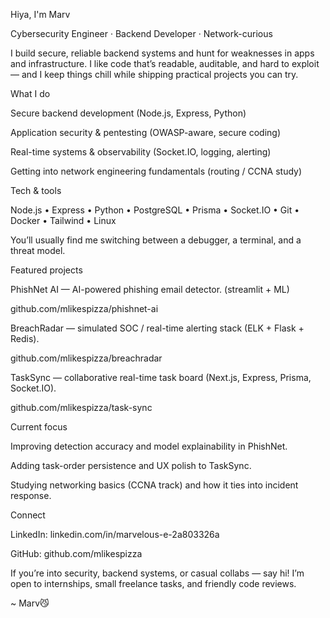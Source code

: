 Hiya, I'm Marv


Cybersecurity Engineer · Backend Developer · Network-curious


I build secure, reliable backend systems and hunt for weaknesses in apps and infrastructure. I like code that’s readable, auditable, and hard to exploit — and I keep things chill while shipping practical projects you can try.



What I do




Secure backend development (Node.js, Express, Python)


Application security & pentesting (OWASP-aware, secure coding)


Real-time systems & observability (Socket.IO, logging, alerting)


Getting into network engineering fundamentals (routing / CCNA study)





Tech & tools


Node.js • Express • Python • PostgreSQL • Prisma • Socket.IO • Git • Docker • Tailwind • Linux


You’ll usually find me switching between a debugger, a terminal, and a threat model.



Featured projects






PhishNet AI — AI-powered phishing email detector. (streamlit + ML)

github.com/mlikespizza/phishnet-ai






BreachRadar — simulated SOC / real-time alerting stack (ELK + Flask + Redis).

github.com/mlikespizza/breachradar






TaskSync — collaborative real-time task board (Next.js, Express, Prisma, Socket.IO).

github.com/mlikespizza/task-sync







Current focus




Improving detection accuracy and model explainability in PhishNet.


Adding task-order persistence and UX polish to TaskSync.


Studying networking basics (CCNA track) and how it ties into incident response.





Connect




LinkedIn: linkedin.com/in/marvelous-e-2a803326a


GitHub: github.com/mlikespizza





If you’re into security, backend systems, or casual collabs — say hi! I’m open to internships, small freelance tasks, and friendly code reviews.


~ Marv😼


